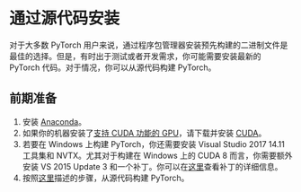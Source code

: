 # 通过源代码安装

对于大多数 PyTorch 用户来说，通过程序包管理器安装预先构建的二进制文件是最佳的选择。但是，有时出于测试或者开发需求，你可能需要安装最新的 PyTorch 代码。对于情况，你可以从源代码构建 PyTorch。

## 前期准备

1. 安装 [Anaconda](install_ch#anaconda-1)。
2. 如果你的机器安装了[支持 CUDA 功能的 GPU]((https://developer.nvidia.com/cuda-gpus))，请下载并安装 [CUDA](https://developer.nvidia.com/cuda-downloads)。
3. 若要在 Windows 上构建 PyTorch，你还需要安装 Visual Studio 2017 14.11 工具集和 NVTX。尤其对于构建在 Windows 上的 CUDA 8 而言，你需要额外安装 VS 2015 Update 3 和一个补丁。你可以在[这里]((https://support.microsoft.com/en-gb/help/4020481/fix-link-exe-crashes-with-a-fatal-lnk1000-error-when-you-use-wholearch))查看补丁的详细信息。
4. 按照[这里](https://github.com/pytorch/pytorch#from-source)描述的步骤，从源代码构建 PyTorch。